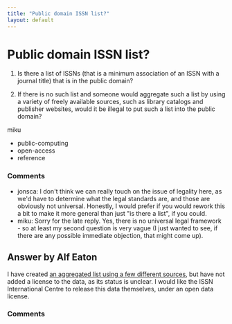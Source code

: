 ```yaml
---
title: "Public domain ISSN list?"
layout: default
---
```

Public domain ISSN list?
=====================
1.  Is there a list of ISSNs (that is a minimum association of an ISSN
    with a journal title) that is in the public domain?

2.  If there is no such list and someone would aggregate such a list by
    using a variety of freely available sources, such as library
    catalogs and publisher websites, would it be illegal to put such a
    list into the public domain?



miku

<ul class="tags"><li class="tag">public-computing</li><li class="tag">open-access</li><li class="tag">reference</li></ul>

### Comments ###
* jonsca: I don't think we can really touch on the issue of legality here, as we'd
have to determine what the legal standards are, and those are obviously
not universal. Honestly, I would prefer if you would rework this a bit
to make it more general than just "is there a list", if you could.
* miku: Sorry for the late reply. Yes, there is no universal legal framework -
so at least my second question is very vague (I just wanted to see, if
there are any possible immediate objection, that might come up).


Answer by Alf Eaton
----------------
I have created [an aggregated list using a few different
sources](https://github.com/hubgit/journal-names), but have not added a
license to the data, as its status is unclear. I would like the ISSN
International Centre to release this data themselves, under an open data
license.

### Comments ###

